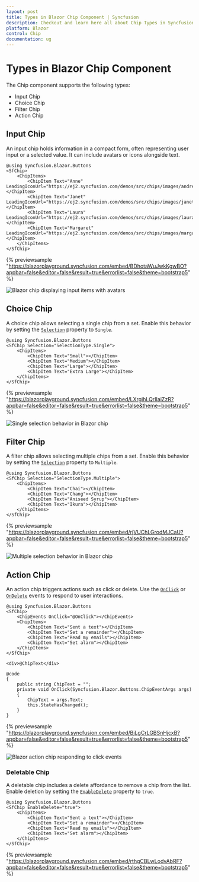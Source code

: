 ```yaml
---
layout: post
title: Types in Blazor Chip Component | Syncfusion
description: Checkout and learn here all about Chip Types in Syncfusion Blazor Chip component and much more details.
platform: Blazor
control: Chip
documentation: ug
---
```


# Types in Blazor Chip Component

The Chip component supports the following types:

* Input Chip
* Choice Chip
* Filter Chip
* Action Chip

## Input Chip

An input chip holds information in a compact form, often representing user input or a selected value. It can include avatars or icons alongside text.

```cshtml
@using Syncfusion.Blazor.Buttons
<SfChip>
    <ChipItems>
        <ChipItem Text="Anne" LeadingIconUrl="https://ej2.syncfusion.com/demos/src/chips/images/andrew.png"></ChipItem>
        <ChipItem Text="Janet" LeadingIconUrl="https://ej2.syncfusion.com/demos/src/chips/images/janet.png"></ChipItem>
        <ChipItem Text="Laura" LeadingIconUrl="https://ej2.syncfusion.com/demos/src/chips/images/laura.png"></ChipItem>
        <ChipItem Text="Margaret" LeadingIconUrl="https://ej2.syncfusion.com/demos/src/chips/images/margaret.png"></ChipItem>
    </ChipItems>
</SfChip>

```

{% previewsample "https://blazorplayground.syncfusion.com/embed/BDhotaWuJwkKgwBO?appbar=false&editor=false&result=true&errorlist=false&theme=bootstrap5" %}

![Blazor chip displaying input items with avatars](./images/blazor-chip-input-items.png)

## Choice Chip

A choice chip allows selecting a single chip from a set. Enable this behavior by setting the [`Selection`](https://help.syncfusion.com/cr/blazor/Syncfusion.Blazor.Buttons.SfChip.html#Syncfusion_Blazor_Buttons_SfChip_Selection) property to `Single`.

```cshtml
@using Syncfusion.Blazor.Buttons
<SfChip Selection="SelectionType.Single">
    <ChipItems>
        <ChipItem Text="Small"></ChipItem>
        <ChipItem Text="Medium"></ChipItem>
        <ChipItem Text="Large"></ChipItem>
        <ChipItem Text="Extra Large"></ChipItem>
    </ChipItems>
</SfChip>

```

{% previewsample "https://blazorplayground.syncfusion.com/embed/LXrgihLQrIIaiZzR?appbar=false&editor=false&result=true&errorlist=false&theme=bootstrap5" %}

![Single selection behavior in Blazor chip](./images/blazor-chip-single-selection.gif)

## Filter Chip

A filter chip allows selecting multiple chips from a set. Enable this behavior by setting the [`Selection`](https://help.syncfusion.com/cr/blazor/Syncfusion.Blazor.Buttons.SfChip.html#Syncfusion_Blazor_Buttons_SfChip_Selection) property to `Multiple`.

```cshtml
@using Syncfusion.Blazor.Buttons
<SfChip Selection="SelectionType.Multiple">
    <ChipItems>
        <ChipItem Text="Chai"></ChipItem>
        <ChipItem Text="Chang"></ChipItem>
        <ChipItem Text="Aniseed Syrup"></ChipItem>
        <ChipItem Text="Ikura"></ChipItem>
    </ChipItems>
</SfChip>

```

{% previewsample "https://blazorplayground.syncfusion.com/embed/rjVUChLGrodMJCaU?appbar=false&editor=false&result=true&errorlist=false&theme=bootstrap5" %}

![Multiple selection behavior in Blazor chip](./images/blazor-chip-multiple-selection.gif)

## Action Chip

An action chip triggers actions such as click or delete. Use the [`OnClick`](https://help.syncfusion.com/cr/blazor/Syncfusion.Blazor.Buttons.ChipEvents.html#Syncfusion_Blazor_Buttons_ChipEvents_OnClick) or [`OnDelete`](https://help.syncfusion.com/cr/blazor/Syncfusion.Blazor.Buttons.ChipEvents.html#Syncfusion_Blazor_Buttons_ChipEvents_OnDelete) events to respond to user interactions.

```cshtml
@using Syncfusion.Blazor.Buttons
<SfChip>
    <ChipEvents OnClick="@OnClick"></ChipEvents>
    <ChipItems>
        <ChipItem Text="Sent a text"></ChipItem>
        <ChipItem Text="Set a remainder"></ChipItem>
        <ChipItem Text="Read my emails"></ChipItem>
        <ChipItem Text="Set alarm"></ChipItem>
    </ChipItems>
</SfChip>

<div>@ChipText</div>

@code
{
    public string ChipText = "";
    private void OnClick(Syncfusion.Blazor.Buttons.ChipEventArgs args)
    {
        ChipText = args.Text;
        this.StateHasChanged();
    }
}

```
{% previewsample "https://blazorplayground.syncfusion.com/embed/BjLgCrLGBSnHjcxB?appbar=false&editor=false&result=true&errorlist=false&theme=bootstrap5" %}

![Blazor action chip responding to click events](./images/blazor-action-chip.gif)

### Deletable Chip

A deletable chip includes a delete affordance to remove a chip from the list. Enable deletion by setting the [`EnableDelete`](https://help.syncfusion.com/cr/blazor/Syncfusion.Blazor.Buttons.SfChip.html#Syncfusion_Blazor_Buttons_SfChip_EnableDelete) property to `true`.

```cshtml
@using Syncfusion.Blazor.Buttons
<SfChip EnableDelete="true">
    <ChipItems>
        <ChipItem Text="Sent a text"></ChipItem>
        <ChipItem Text="Set a remainder"></ChipItem>
        <ChipItem Text="Read my emails"></ChipItem>
        <ChipItem Text="Set alarm"></ChipItem>
    </ChipItems>
</SfChip>

```
{% previewsample "https://blazorplayground.syncfusion.com/embed/rthgCBLwLodvAbRF?appbar=false&editor=false&result=true&errorlist=false&theme=bootstrap5" %}